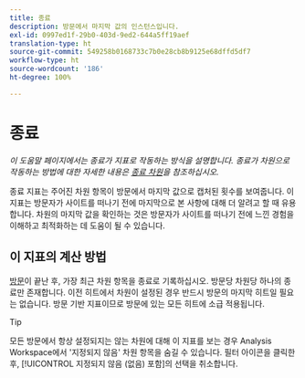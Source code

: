 ```yaml
---
title: 종료
description: 방문에서 마지막 값의 인스턴스입니다.
exl-id: 0997ed1f-29b0-403d-9ed2-644a5ff19aef
translation-type: ht
source-git-commit: 549258b0168733c7b0e28cb8b9125e68dffd5df7
workflow-type: ht
source-wordcount: '186'
ht-degree: 100%

---
```


# 종료

*이 도움말 페이지에서는 종료가 지표로 작동하는 방식을 설명합니다. 종료가 차원으로 작동하는 방법에 대한 자세한 내용은 [종료 차원](../dimensions/exit-dimensions.md)을 참조하십시오.*

종료 지표는 주어진 차원 항목이 방문에서 마지막 값으로 캡처된 횟수를 보여줍니다. 이 지표는 방문자가 사이트를 떠나기 전에 마지막으로 본 사항에 대해 더 알려고 할 때 유용합니다. 차원의 마지막 값을 확인하는 것은 방문자가 사이트를 떠나기 전에 느낀 경험을 이해하고 최적화하는 데 도움이 될 수 있습니다.

## 이 지표의 계산 방법

[방문](visits.md)이 끝난 후, 가장 최근 차원 항목을 종료로 기록하십시오. 방문당 차원당 하나의 종료만 존재합니다. 이전 히트에서 차원이 설정된 경우 반드시 방문의 마지막 히트일 필요는 없습니다. 방문 기반 지표이므로 방문에 있는 모든 히트에 소급 적용됩니다.

>[!TIP]
>
>모든 방문에서 항상 설정되지는 않는 차원에 대해 이 지표를 보는 경우 Analysis Workspace에서 &#39;지정되지 않음&#39; 차원 항목을 숨길 수 있습니다. 필터 아이콘을 클릭한 후, [!UICONTROL 지정되지 않음 (없음) 포함]의 선택을 취소합니다.
